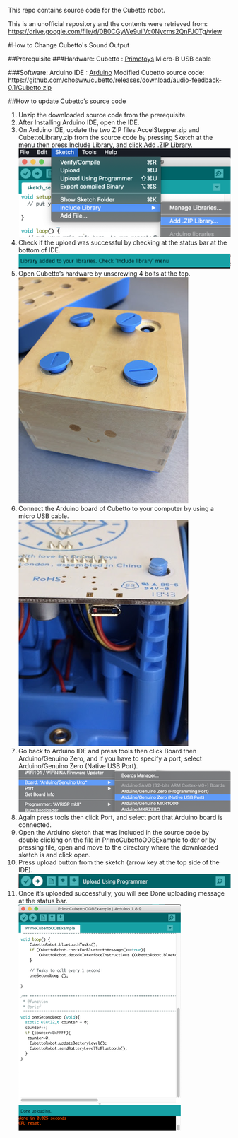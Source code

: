 This repo contains source code for the Cubetto robot.

This is an unofficial repository and the contents were retrieved from: https://drive.google.com/file/d/0B0CGyWe9uilVc0Nycms2QnFJOTg/view

#How to Change Cubetto's Sound Output 

##Prerequisite
###Hardware: 
Cubetto : [Primotoys](https://www.primotoys.com)
Micro-B USB cable

###Software: 
Arduino IDE : [Arduino](https://www.arduino.cc/en/Main/Software)
Modified Cubetto source code: https://github.com/chosww/cubetto/releases/download/audio-feedback-0.1/Cubetto.zip

##How to update Cubetto’s source code

1. Unzip the downloaded source code from the prerequisite. 
2. After Installing Arduino IDE, open the IDE.
3. On Arduino IDE, update the two ZIP files AccelStepper.zip and CubettoLibrary.zip from the source code by pressing Sketch at the menu then press Include Library, and click Add .ZIP Library. 
![includeLibrary](includeLibrary.png)
4. Check if the upload was successful by checking at the status bar at the bottom of IDE. 
![uploaded](uploaded.png)
5. Open Cubetto’s hardware by unscrewing 4 bolts at the top.
![cubettoCover](cubettoCover.png)
6. Connect the Arduino board of Cubetto to your computer by using a micro USB cable. 
![microUSBPort](microUSBPort.png)
7. Go back to Arduino IDE and press tools then click Board then Arduino/Genuino Zero, and if you have to specify a port, select Arduino/Genuino Zero (Native USB Port).
![boardAndPort](boardAndPort.png)
8. Again press tools then click Port, and select port that Arduino board is connected.
9. Open the Arduino sketch that was included in the source code by double clicking on the file in PrimoCubettoOOBExample folder or by pressing file, open and move to the directory where the downloaded sketch is and click open. 
10. Press upload button from the sketch (arrow key at the top side of the IDE).
![uploadButton](uploadButton.png)
11. Once it’s uploaded successfully, you will see Done uploading message at the status bar.
![doneUploading](doneUploading.png)